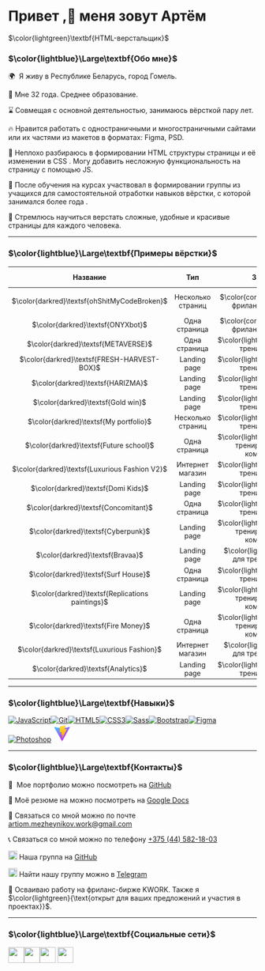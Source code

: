 # Привет ,👋 меня зовут Артём

$\color{lightgreen}\textbf{HTML-верстальщик}$

### $\color{lightblue}\Large\textbf{Обо мне}$

🌍  Я живу в Республике Беларусь, город Гомель.

🤷 Мне 32 года. Среднее образование.

⌛ Совмещая с основной деятельностью, занимаюсь вёрсткой пару лет.

🔥 Нравится работать с одностраничными и многостраничными сайтами или их частями из макетов в форматах: Figma, PSD.

🔨 Неплохо разбираюсь в формировании HTML структуры страницы и её изменении в CSS . Могу добавить несложную функциональность на страницу с помощью JS.

🏅 После обучения на курсах участвовал в формировании группы из учащихся для самостоятельной отработки навыков вёрстки, с которой занимался более года .

🎯 Стремлюсь научиться верстать сложные, удобные и красивые страницы для каждого человека.

---

### $\color{lightblue}\Large\textbf{Примеры вёрстки}$

|                   **Название**                   |      **Тип**      |                       **Зачем**                        |                                                **GitHub репозиторий**                                                 |                                      **Сылка на работу**                                       |
| :----------------------------------------------: | :---------------: | :----------------------------------------------------: | :-------------------------------------------------------------------------------------------------------------------: | :--------------------------------------------------------------------------------------------: |
|   $\color{darkred}\textsf{ohShitMyCodeBroken}$   | Несколько страниц |      $\color{coral}\text{заказ с фриланс-биржи}$       |          [Описание временно недоступно](https://github.com/Artiom-Work/broken-game-code/blob/main/README.md)          |    [Пример временно недоступен](https://artiom-work.github.io/broken-game-code/index.html)     |
|        $\color{darkred}\textsf{ONYXbot}$         |   Одна страница   |      $\color{coral}\text{заказ с фриланс-биржи}$       |                         [Подробнее](https://github.com/Artiom-Work/Onyx/blob/main/README.md)                          |                         [Пример](https://artiom-work.github.io/Onyx/)                          |
|       $\color{darkred}\textsf{METAVERSE}$        |   Одна страница   |       $\color{lightgreen}\text{для тренировки}$        |                         [Подробнее](https://github.com/Artiom-Work/MetaV/blob/main/README.md)                         |                         [Пример](https://artiom-work.github.io/MetaV/)                         |
|   $\color{darkred}\textsf{FRESH-HARVEST-BOX}$    |   Landing page    |       $\color{lightgreen}\text{для тренировки}$        |                   [Подробнее](https://github.com/Artiom-Work/fresh-harvest-box/blob/main/README.md)                   |                   [Пример](https://artiom-work.github.io/fresh-harvest-box/)                   |
|        $\color{darkred}\textsf{HARIZMA}$         |   Landing page    |       $\color{lightgreen}\text{для тренировки}$        |                        [Подробнее](https://github.com/Artiom-Work/HARIZMA/blob/main/README.md)                        |                        [Пример](https://artiom-work.github.io/HARIZMA/)                        |
|        $\color{darkred}\textsf{Gold win}$        |   Landing page    |       $\color{lightgreen}\text{для тренировки}$        |                       [Подробнее](https://github.com/Artiom-Work/GOLD-WIN/blob/main/README.md)                        |                       [Пример](https://artiom-work.github.io/GOLD-WIN/)                        |
|      $\color{darkred}\textsf{My portfolio}$      | Несколько страниц |       $\color{lightgreen}\text{для тренировки}$        |                     [Подробнее](https://github.com/Artiom-Work/my-portfolio/blob/main/README.md)                      |                     [Пример](https://artiom-work.github.io/my-portfolio/)                      |
|     $\color{darkred}\textsf{Future school}$      |   Одна страница   | $\color{lightgreen}\text{для тренировки}$ (с командой) |           [Подробнее](https://github.com/D-E-M-A-HTML-developers/Future-school-project/blob/main/README.md)           |           [Пример](https://d-e-m-a-html-developers.github.io/Future-school-project/)           |
|  $\color{darkred}\textsf{Luxurious Fashion V2}$  | Интернет магазин  |       $\color{lightgreen}\text{для тренировки}$        |                 [Подробнее](https://github.com/Artiom-Work/LUXERIOUS-FASHION-v2/blob/main/README.md)                  |                 [Пример](https://artiom-work.github.io/LUXERIOUS-FASHION-v2/)                  |
|       $\color{darkred}\textsf{Domi Kids}$        |   Landing page    |       $\color{lightgreen}\text{для тренировки}$        |                       [Подробнее](https://github.com/Artiom-Work/domi-kids/blob/main/README.md)                       |                       [Пример](https://artiom-work.github.io/domi-kids/)                       |
|      $\color{darkred}\textsf{Concomitant}$       |   Одна страница   |       $\color{lightgreen}\text{для тренировки}$        |                      [Подробнее](https://github.com/Artiom-Work/concomitant/blob/main/README.md)                      |                      [Пример](https://artiom-work.github.io/concomitant/)                      |
|       $\color{darkred}\textsf{Cyberpunk}$        |   Landing page    | $\color{lightgreen}\text{для тренировки}$ (с командой) |       [Подробнее](https://github.com/D-E-M-A-HTML-developers/Our-first-projects/blob/main/cyberpunk/README.md)        |       [Пример](https://d-e-m-a-html-developers.github.io/Our-first-projects/cyberpunk/)        |
|         $\color{darkred}\textsf{Bravaa}$         |   Landing page    |       $\color{lightgreen}\text{ для тренировки}$       |                        [Подробнее](https://github.com/Artiom-Work/bravaa/blob/main/README.md)                         |                        [Пример](https://artiom-work.github.io/bravaa/)                         |
|       $\color{darkred}\textsf{Surf House}$       |   Одна страница   |       $\color{lightgreen}\text{для тренировки}$        |                       [Подробнее](https://github.com/Artiom-Work/SURFHOUSE/blob/main/README.md)                       |                       [Пример](https://artiom-work.github.io/SURFHOUSE/)                       |
| $\color{darkred}\textsf{Replications paintings}$ |   Landing page    | $\color{lightgreen}\text{для тренировки}$ (с командой) | [Подробнее](https://github.com/D-E-M-A-HTML-developers/Our-first-projects/blob/main/replications-paintings/README.md) | [Пример](https://d-e-m-a-html-developers.github.io/Our-first-projects/replications-paintings/) |
|       $\color{darkred}\textsf{Fire Money}$       |   Одна страница   | $\color{lightgreen}\text{для тренировки}$ (с командой) |       [Подробнее](https://github.com/D-E-M-A-HTML-developers/Our-first-projects/blob/main/fire-money/README.md)       |       [Пример](https://d-e-m-a-html-developers.github.io/Our-first-projects/fire-money/)       |
|   $\color{darkred}\textsf{Luxurious Fashion}$    | Интернет магазин  |       $\color{lightgreen}\text{ для тренировки}$       |                 [Подробнее](https://github.com/Artiom-Work/LUXERIOUS-FASHION-v1/blob/main/README.md)                  |                 [Пример](https://artiom-work.github.io/LUXERIOUS-FASHION-v1/)                  |
|       $\color{darkred}\textsf{Analytics}$        |   Landing page    |       $\color{lightgreen}\text{для тренировки}$        |                       [Подробнее](https://github.com/Artiom-Work/analytics/blob/main/README.md)                       |                       [Пример](https://artiom-work.github.io/analytics/)                       |

---

### $\color{lightblue}\Large\textbf{Навыки}$

<p text-align="left">
<a href="https://developer.mozilla.org/en-US/docs/Web/JavaScript" target="_blank" rel="noreferrer"><img src="https://raw.githubusercontent.com/danielcranney/readme-generator/main/public/icons/skills/javascript-colored.svg" width="36" height="36" alt="JavaScript" /></a><a href="https://git-scm.com/" target="_blank" rel="noreferrer"><img src="https://raw.githubusercontent.com/danielcranney/readme-generator/main/public/icons/skills/git-colored.svg" width="36" height="36" alt="Git" /></a><a href="https://developer.mozilla.org/en-US/docs/Glossary/HTML5" target="_blank" rel="noreferrer"><img src="https://raw.githubusercontent.com/danielcranney/readme-generator/main/public/icons/skills/html5-colored.svg" width="36" height="36" alt="HTML5" /></a><a href="https://www.w3.org/TR/CSS/#css" target="_blank" rel="noreferrer"><img src="https://raw.githubusercontent.com/danielcranney/readme-generator/main/public/icons/skills/css3-colored.svg" width="36" height="36" alt="CSS3" /></a><a href="https://sass-lang.com/" target="_blank" rel="noreferrer"><img src="https://raw.githubusercontent.com/danielcranney/readme-generator/main/public/icons/skills/sass-colored.svg" width="36" height="36" alt="Sass" /></a><a href="https://getbootstrap.com/" target="_blank" rel="noreferrer"><img src="https://raw.githubusercontent.com/danielcranney/readme-generator/main/public/icons/skills/bootstrap-colored.svg" width="36" height="36" alt="Bootstrap" /></a><a href="https://www.figma.com/" target="_blank" rel="noreferrer"><img src="https://raw.githubusercontent.com/danielcranney/readme-generator/main/public/icons/skills/figma-colored.svg" width="36" height="36" alt="Figma" /></a><a href="https://www.adobe.com/uk/products/photoshop.html" target="_blank" rel="noreferrer"><img src="https://raw.githubusercontent.com/danielcranney/readme-generator/main/public/icons/skills/photoshop-colored.svg" width="36" height="36" alt="Photoshop" /></a>
<a href="https://vite.dev/" target="_blank" rel="noreferrer"><img src="./vite-icon.svg" width="36" height="36" alt="Vite" /></a>
</p>

---

### $\color{lightblue}\Large\textbf{Контакты}$

💼  Мое портфолио можно посмотреть на [GitHub](https://artiom-work.github.io/my-portfolio/)

📑 Моё резюме на можно посмотреть на [Google Docs](https://docs.google.com/document/d/1PYHNTD_YKReremNI-RhwO9TthL1C2DTWBlxce4n2IsU/edit?usp=sharing)

📧 Связаться со мной можно по почте[ artiom.mezheynikov.work@gmail.com](mailto:artiom.mezheynikov.work@gmail.com)

📞 Связаться со мной можно по телефону [+375 (44) 582-18-03](tel:+375445821803)

<img src="https://cdn-icons-png.flaticon.com/128/15466/15466168.png" width='18' height="18"> Наша группа на [GitHub](https://github.com/D-E-M-A-HTML-developers)

<img src="https://cdn-icons-png.flaticon.com/128/1604/1604538.png" width='18' height="18"> Найти нашу группу можно в [Telegram](https://t.me/web_developers_DEMA)

🌱 Осваиваю работу на фриланс-бирже KWORK. Также я $\color{lightgreen}{\text{открыт для ваших предложений и участия в проектах}}$.

---

### $\color{lightblue}\Large\textbf{Социальные сети}$

<p>
<a href="https://github.com/Artiom-Work" target="_blank" rel="noreferrer"><img src="https://cdn-icons-png.flaticon.com/128/527/527589.png" width="32" height="32" /></a><a href="https://vk.com/id409841216" target="_blank" rel="noreferrer"><img src="https://cdn-icons-png.flaticon.com/128/372/372414.png" width="32" height="32" /></a><a href="https://www.instagram.com/artiommezheinikov/" target="_blank" rel="noreferrer"><img src="https://cdn-icons-png.flaticon.com/128/372/372395.png" width="32" height="32" /></a>
<a href="https://t.me/ArtiomMezheynikov" target="_blank" rel="noreferrer"><img src="https://cdn-icons-png.flaticon.com/128/372/372410.png" width="32" height="32" /></a>
</p>
